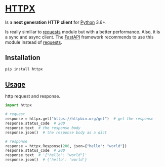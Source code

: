 # [HTTPX](https://www.python-httpx.org/)

Is a **next generation HTTP client** for [Python](/languages/python/python.md) 3.6+.

Is really simillar to [requests](./../requests.md) module but with a better performance. Also, it is a sync and async client.
The [FastAPI](./../fast_api/FastAPI.md) framework recommends to use this module instead of [requests](./../requests.md).

## Installation

```bash
pip install httpx
```

## [Usage](httpx.ipynb)
http request and response.
```python
import httpx

# request
response = httpx.get("https://httpbin.org/get")  # get the response
response.status_code  # 200
response.text  # the response body
response.json()  # the response body as a dict

# response
response = httpx.Response(200, json={"hello": "world"})
response.status_code  # 200
response.text  # '{"hello": "world"}'
response.json()  # {'hello': 'world'}
```
